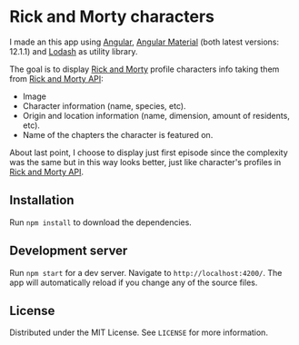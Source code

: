 # Rick and Morty characters

I made an this app using [Angular](https://angular.io/), [Angular Material](https://material.angular.io/) (both latest versions: 12.1.1) and [Lodash](https://lodash.com/) as utility library.

The goal is to display [Rick and Morty](https://it.wikipedia.org/wiki/Rick_and_Morty) profile characters info taking them from [Rick and Morty API](https://rickandmortyapi.com/):

- Image
- Character information (name, species, etc).
- Origin and location information (name, dimension, amount of residents, etc).
- Name of the chapters the character is featured on. 

About last point, I choose to display just first episode since the complexity was the same but in this way looks better, just like character's profiles in [Rick and Morty API](https://rickandmortyapi.com/).

## Installation

Run `npm install` to download the dependencies.

## Development server

Run `npm start` for a dev server. Navigate to `http://localhost:4200/`. The app will automatically reload if you change any of the source files.

## License

Distributed under the MIT License. See `LICENSE` for more information.
